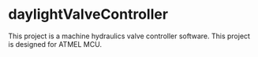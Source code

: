 # daylightValveController
This project is a machine hydraulics valve controller software.
This project is designed for ATMEL MCU.
